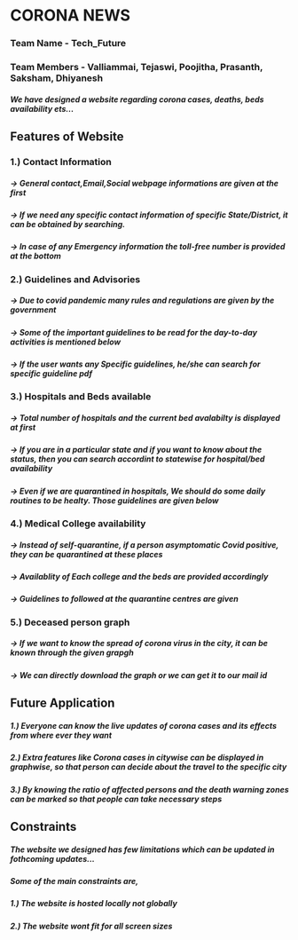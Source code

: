 # CORONA NEWS       
### Team Name - Tech_Future
### Team Members - Valliammai, Tejaswi, Poojitha, Prasanth, Saksham, Dhiyanesh

##### We have designed a website regarding corona cases, deaths, beds availability ets...

## Features of Website
### 1.) Contact Information
#####  -> General contact,Email,Social webpage informations are given at the first 
#####  -> If we need any specific contact information of specific State/District, it can be obtained by searching.
#####  -> In case of any Emergency information the toll-free number is provided at the bottom

### 2.) Guidelines and Advisories
#####  -> Due to covid pandemic many rules and regulations are given by the government
#####  -> Some of the important guidelines to be read for the day-to-day activities is mentioned below
#####  -> If the user wants any Specific guidelines, he/she can search for specific guideline pdf

### 3.) Hospitals and Beds available
#####  -> Total number of hospitals and the current bed avalabilty is displayed at first
#####  -> If you are in a particular state and if you want to know about the status, then you can search accordint to statewise for hospital/bed availability
#####  -> Even if we are quarantined in hospitals, We should do some daily routines to be healty. Those guidelines are given below

### 4.) Medical College availability
#####  -> Instead of self-quarantine, if a person asymptomatic Covid positive, they can be quarantined at these places
#####  -> Availablity of Each college and the beds are provided accordingly
#####  -> Guidelines to followed at the quarantine centres are given

### 5.) Deceased person graph
#####  -> If we want to know the spread of corona virus in the city, it can be known through the given grapgh
#####  -> We can directly download the graph or we can get it to our mail id

## Future Application

##### 1.) Everyone can know the live updates of corona cases and its effects from where ever they want
##### 2.) Extra features like Corona cases in citywise can be displayed in graphwise, so that person can decide about the travel to the specific city
##### 3.) By knowing the ratio of affected persons and the death warning zones can be marked so that people can take necessary steps

## Constraints

##### The website we designed has few limitations which can be updated in fothcoming updates...
##### Some of the main constraints are,
##### 1.) The website is hosted locally not globally
##### 2.) The website wont fit for all screen sizes
